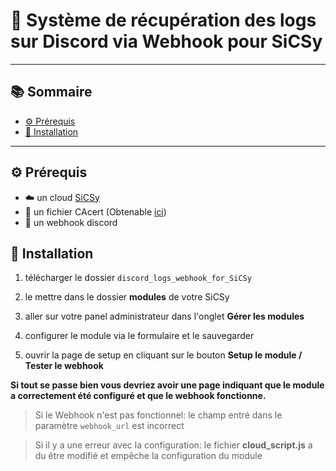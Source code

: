 # 🧩 Système de récupération des logs sur Discord via Webhook pour SiCSy

---

## 📚 Sommaire

- [⚙️ Prérequis](#️-prérequis)
- [🚀 Installation](#-installation)

---

## ⚙️ Prérequis

- ☁️ un cloud [SiCSy](https://github.com/taran35/SiCSy) 
- 📄 un fichier CAcert (Obtenable [ici](https://curl.se/ca))
- 🤖 un webhook discord

## 🚀 Installation

1. télécharger le dossier `discord_logs_webhook_for_SiCSy`

2. le mettre dans le dossier **modules** de votre SiCSy

3. aller sur votre panel administrateur dans l'onglet **Gérer les modules**

4. configurer le module via le formulaire et le sauvegarder

5. ouvrir la page de setup en cliquant sur le bouton **Setup le module / Tester le webhook**

**Si tout se passe bien vous devriez avoir une page indiquant que le module a correctement été configuré et que le webhook fonctionne.**

> Si le Webhook n'est pas fonctionnel: le champ entré dans le paramètre `webhook_url` est incorrect

> Si il y a une erreur avec la configuration: le fichier **cloud_script.js** a du être modifié et empêche la configuration du module
